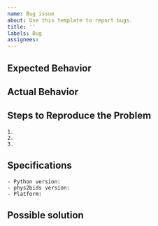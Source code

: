 ```yaml
---
name: Bug issue
about: Use this template to report bugs.
title: ''
labels: Bug
assignees:
---
```


<!--- Provide a general summary of the issue in the Title above -->

## Expected Behavior
<!--- NECESSARY -->
<!--- Describe what one would expect from the buggy code -->

## Actual Behavior
<!--- NECESSARY -->
<!--- Describe what the buggy code is actually doing/returning -->
<!--- Do not hesitate and share screenshots and code snippets that could help understand the issue -->

## Steps to Reproduce the Problem
<!--- Briefly point out the steps we should take to reproduce the problem -->

    1.
    2.
    3.

## Specifications
<!--- Point out the version of phys2bids you are running and your OS version -->
    - Python version:
    - phys2bids version:
    - Platform:

## Possible solution
<!--- Describe a possible approach to solve the issue -->
